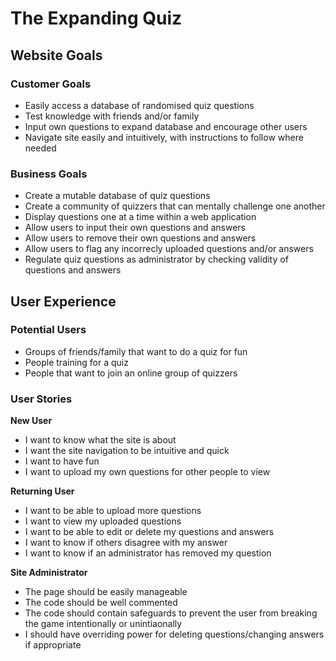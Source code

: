 # The Expanding Quiz

## Website Goals

### Customer Goals

- Easily access a database of randomised quiz questions
- Test knowledge with friends and/or family
- Input own questions to expand database and encourage other users
- Navigate site easily and intuitively, with instructions to follow where needed

### Business Goals

- Create a mutable database of quiz questions
- Create a community of quizzers that can mentally challenge one another
- Display questions one at a time within a web application
- Allow users to input their own questions and answers
- Allow users to remove their own questions and answers
- Allow users to flag any incorrecly uploaded questions and/or answers
- Regulate quiz questions as administrator by checking validity of questions and answers

## User Experience

### Potential Users

- Groups of friends/family that want to do a quiz for fun
- People training for a quiz
- People that want to join an online group of quizzers

### User Stories

__New User__

- I want to know what the site is about
- I want the site navigation to be intuitive and quick
- I want to have fun
- I want to upload my own questions for other people to view

__Returning User__

- I want to be able to upload more questions
- I want to view my uploaded questions
- I want to be able to edit or delete my questions and answers
- I want to know if others disagree with my answer
- I want to know if an administrator has removed my question

__Site Administrator__

- The page should be easily manageable
- The code should be well commented
- The code should contain safeguards to prevent the user from breaking the game intentionally or unintiaonally
- I should have overriding power for deleting questions/changing answers if appropriate